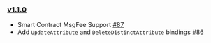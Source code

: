 ### [v1.1.0](https://github.com/provenance-io/provwasm/tree/v1.1.0)

* Smart Contract MsgFee Support [#87](https://github.com/provenance-io/provwasm/issues/87)
* Add `UpdateAttribute` and `DeleteDistinctAttribute` bindings [#86](https://github.com/provenance-io/provwasm/issues/86)
